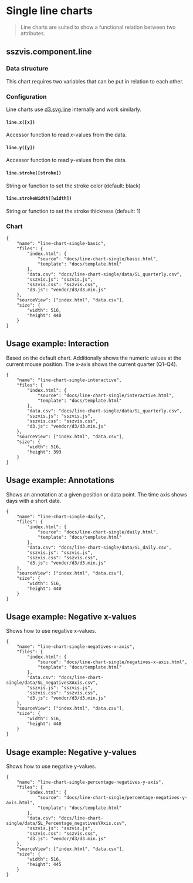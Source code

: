 # Single line charts

> Line charts are suited to show a functional relation between two attributes.

## sszvis.component.line

### Data structure

This chart requires two variables that can be put in relation to each other.

### Configuration

Line charts use [d3.svg.line](https://github.com/mbostock/d3/wiki/SVG-Shapes#line) internally and work similarly.

#### `line.x([x])`

Accessor function to read *x*-values from the data.

#### `line.y([y])`

Accessor function to read *y*-values from the data.

#### `line.stroke([stroke])`

String or function to set the stroke color (default: black)

#### `line.strokeWidth([width])`

String or function to set the stroke thickness (default: 1)


### Chart

```project
{
    "name": "line-chart-single-basic",
    "files": {
        "index.html": {
            "source": "docs/line-chart-single/basic.html",
            "template": "docs/template.html"
        },
        "data.csv": "docs/line-chart-single/data/SL_quarterly.csv",
        "sszvis.js": "sszvis.js",
        "sszvis.css": "sszvis.css",
        "d3.js": "vendor/d3/d3.min.js"
    },
    "sourceView": ["index.html", "data.csv"],
    "size": {
        "width": 516,
        "height": 440
    }
}
```

## Usage example: Interaction

Based on the default chart. Additionally shows the numeric values at the current mouse position. The x-axis shows the current quarter (Q1–Q4).

```project
{
    "name": "line-chart-single-interactive",
    "files": {
        "index.html": {
            "source": "docs/line-chart-single/interactive.html",
            "template": "docs/template.html"
        },
        "data.csv": "docs/line-chart-single/data/SL_quarterly.csv",
        "sszvis.js": "sszvis.js",
        "sszvis.css": "sszvis.css",
        "d3.js": "vendor/d3/d3.min.js"
    },
    "sourceView": ["index.html", "data.csv"],
    "size": {
        "width": 516,
        "height": 393
    }
}
```

## Usage example: Annotations

Shows an annotation at a given position or data point. The time axis shows days with a short date.

```project
{
    "name": "line-chart-single-daily",
    "files": {
        "index.html": {
            "source": "docs/line-chart-single/daily.html",
            "template": "docs/template.html"
        },
        "data.csv": "docs/line-chart-single/data/SL_daily.csv",
        "sszvis.js": "sszvis.js",
        "sszvis.css": "sszvis.css",
        "d3.js": "vendor/d3/d3.min.js"
    },
    "sourceView": ["index.html", "data.csv"],
    "size": {
        "width": 516,
        "height": 440
    }
}
```

## Usage example: Negative x-values

Shows how to use negative x-values.

```project
{
    "name": "line-chart-single-negatives-x-axis",
    "files": {
        "index.html": {
            "source": "docs/line-chart-single/negatives-x-axis.html",
            "template": "docs/template.html"
        },
        "data.csv": "docs/line-chart-single/data/SL_negativesXAxis.csv",
        "sszvis.js": "sszvis.js",
        "sszvis.css": "sszvis.css",
        "d3.js": "vendor/d3/d3.min.js"
    },
    "sourceView": ["index.html", "data.csv"],
    "size": {
        "width": 516,
        "height": 440
    }
}
```

## Usage example: Negative y-values

Shows how to use negative y-values.

```project
{
    "name": "line-chart-single-percentage-negatives-y-axis",
    "files": {
        "index.html": {
            "source": "docs/line-chart-single/percentage-negatives-y-axis.html",
            "template": "docs/template.html"
        },
        "data.csv": "docs/line-chart-single/data/SL_Percentage_negativesYAxis.csv",
        "sszvis.js": "sszvis.js",
        "sszvis.css": "sszvis.css",
        "d3.js": "vendor/d3/d3.min.js"
    },
    "sourceView": ["index.html", "data.csv"],
    "size": {
        "width": 516,
        "height": 445
    }
}
```

